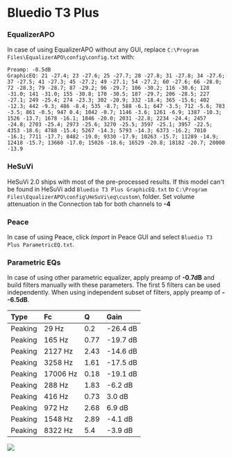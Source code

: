 # Bluedio T3 Plus

### EqualizerAPO
In case of using EqualizerAPO without any GUI, replace `C:\Program Files\EqualizerAPO\config\config.txt`
with:
```
Preamp: -0.5dB
GraphicEQ: 21 -27.4; 23 -27.6; 25 -27.7; 28 -27.8; 31 -27.8; 34 -27.6; 37 -27.5; 41 -27.3; 45 -27.2; 49 -27.1; 54 -27.2; 60 -27.6; 66 -28.0; 72 -28.3; 79 -28.7; 87 -29.2; 96 -29.7; 106 -30.2; 116 -30.6; 128 -31.0; 141 -31.0; 155 -30.8; 170 -30.5; 187 -29.7; 206 -28.5; 227 -27.1; 249 -25.4; 274 -23.3; 302 -20.9; 332 -18.4; 365 -15.6; 402 -12.3; 442 -9.3; 486 -8.4; 535 -8.7; 588 -6.1; 647 -3.5; 712 -5.6; 783 -3.5; 861 -0.5; 947 0.4; 1042 -0.7; 1146 -3.6; 1261 -6.9; 1387 -10.3; 1526 -13.7; 1678 -16.1; 1846 -20.0; 2031 -22.8; 2234 -24.4; 2457 -24.8; 2703 -25.4; 2973 -25.6; 3270 -25.5; 3597 -25.1; 3957 -22.5; 4353 -18.6; 4788 -15.4; 5267 -14.3; 5793 -14.3; 6373 -16.2; 7010 -16.1; 7711 -17.7; 8482 -19.0; 9330 -17.9; 10263 -15.7; 11289 -14.9; 12418 -15.7; 13660 -17.0; 15026 -18.6; 16529 -20.8; 18182 -20.7; 20000 -13.9
```

### HeSuVi
HeSuVi 2.0 ships with most of the pre-processed results. If this model can't be found in HeSuVi add
`Bluedio T3 Plus GraphicEQ.txt` to `C:\Program Files\EqualizerAPO\config\HeSuVi\eq\custom\` folder.
Set volume attenuation in the Connection tab for both channels to **-4**

### Peace
In case of using Peace, click *Import* in Peace GUI and select `Bluedio T3 Plus ParametricEQ.txt`.

### Parametric EQs
In case of using other parametric equalizer, apply preamp of **-0.7dB** and build filters manually
with these parameters. The first 5 filters can be used independently.
When using independent subset of filters, apply preamp of **--6.5dB**.

| Type    | Fc       |    Q | Gain     |
|:--------|:---------|:-----|:---------|
| Peaking | 29 Hz    | 0.2  | -26.4 dB |
| Peaking | 165 Hz   | 0.77 | -19.7 dB |
| Peaking | 2127 Hz  | 2.43 | -14.6 dB |
| Peaking | 3258 Hz  | 1.61 | -17.5 dB |
| Peaking | 17006 Hz | 0.18 | -19.1 dB |
| Peaking | 288 Hz   | 1.83 | -6.2 dB  |
| Peaking | 416 Hz   | 0.73 | 3.0 dB   |
| Peaking | 972 Hz   | 2.68 | 6.9 dB   |
| Peaking | 1548 Hz  | 2.89 | -4.1 dB  |
| Peaking | 8322 Hz  | 5.4  | -3.9 dB  |

![](https://raw.githubusercontent.com/jaakkopasanen/AutoEq/master/results/rtings/avg/Bluedio%20T3%20Plus/Bluedio%20T3%20Plus.png)